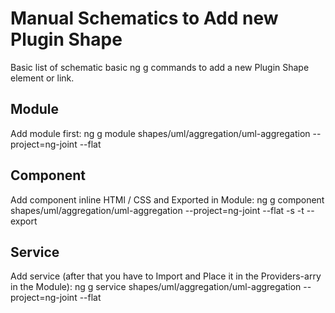 # Manual Schematics to Add new Plugin Shape

Basic list of schematic basic ng g commands to add a new Plugin Shape element or link.

## Module

Add module first:
ng g module shapes/uml/aggregation/uml-aggregation --project=ng-joint --flat

## Component

Add component inline HTMl / CSS and Exported in Module:
ng g component shapes/uml/aggregation/uml-aggregation --project=ng-joint --flat -s -t --export

## Service

Add service (after that you have to Import and Place it in the Providers-arry in the Module):
ng g service shapes/uml/aggregation/uml-aggregation --project=ng-joint --flat